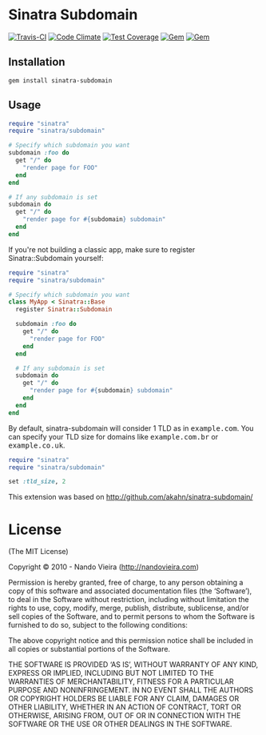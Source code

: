 # Sinatra Subdomain

[![Travis-CI](https://travis-ci.org/fnando/sinatra-subdomain.png)](https://travis-ci.org/fnando/sinatra-subdomain)
[![Code Climate](https://codeclimate.com/github/fnando/sinatra-subdomain/badges/gpa.svg)](https://codeclimate.com/github/fnando/sinatra-subdomain)
[![Test Coverage](https://codeclimate.com/github/fnando/sinatra-subdomain/badges/coverage.svg)](https://codeclimate.com/github/fnando/sinatra-subdomain/coverage)
[![Gem](https://img.shields.io/gem/v/sinatra-subdomain.svg)](https://rubygems.org/gems/sinatra-subdomain)
[![Gem](https://img.shields.io/gem/dt/sinatra-subdomain.svg)](https://rubygems.org/gems/sinatra-subdomain)

## Installation

```
gem install sinatra-subdomain
```

## Usage

```ruby
require "sinatra"
require "sinatra/subdomain"

# Specify which subdomain you want
subdomain :foo do
  get "/" do
    "render page for FOO"
  end
end

# If any subdomain is set
subdomain do
  get "/" do
    "render page for #{subdomain} subdomain"
  end
end
```

If you're not building a classic app, make sure to register Sinatra::Subdomain yourself:

```ruby
require "sinatra"
require "sinatra/subdomain"

# Specify which subdomain you want
class MyApp < Sinatra::Base
  register Sinatra::Subdomain

  subdomain :foo do
    get "/" do
      "render page for FOO"
    end
  end

  # If any subdomain is set
  subdomain do
    get "/" do
      "render page for #{subdomain} subdomain"
    end
  end
end
```

By default, sinatra-subdomain will consider 1 TLD as in <tt>example.com</tt>.
You can specify your TLD size for domains like <tt>example.com.br</tt> or <tt>example.co.uk</tt>.

```ruby
require "sinatra"
require "sinatra/subdomain"

set :tld_size, 2
```

This extension was based on http://github.com/akahn/sinatra-subdomain/

# License

(The MIT License)

Copyright © 2010 - Nando Vieira (http://nandovieira.com)

Permission is hereby granted, free of charge, to any person obtaining a copy of this software and associated documentation files (the ‘Software’), to deal in the Software without restriction, including without limitation the rights to use, copy, modify, merge, publish, distribute, sublicense, and/or sell copies of the Software, and to permit persons to whom the Software is furnished to do so, subject to the following conditions:

The above copyright notice and this permission notice shall be included in all copies or substantial portions of the Software.

THE SOFTWARE IS PROVIDED ‘AS IS’, WITHOUT WARRANTY OF ANY KIND, EXPRESS OR IMPLIED, INCLUDING BUT NOT LIMITED TO THE WARRANTIES OF MERCHANTABILITY, FITNESS FOR A PARTICULAR PURPOSE AND NONINFRINGEMENT. IN NO EVENT SHALL THE AUTHORS OR COPYRIGHT HOLDERS BE LIABLE FOR ANY CLAIM, DAMAGES OR OTHER LIABILITY, WHETHER IN AN ACTION OF CONTRACT, TORT OR OTHERWISE, ARISING FROM, OUT OF OR IN CONNECTION WITH THE SOFTWARE OR THE USE OR OTHER DEALINGS IN THE SOFTWARE.
